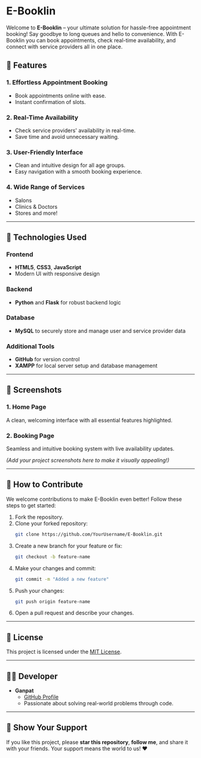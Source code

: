# E-Booklin
Welcome to **E-Booklin** – your ultimate solution for hassle-free appointment booking! Say goodbye to long queues and hello to convenience. With E-Booklin you can book appointments, check real-time availability, and connect with service providers all in one place.

## 🌟 Features

### 1. Effortless Appointment Booking
- Book appointments online with ease.
- Instant confirmation of slots.

### 2. Real-Time Availability
- Check service providers' availability in real-time.
- Save time and avoid unnecessary waiting.

### 3. User-Friendly Interface
- Clean and intuitive design for all age groups.
- Easy navigation with a smooth booking experience.

### 4. Wide Range of Services
- Salons
- Clinics & Doctors
- Stores and more!

---

## 🚀 Technologies Used

### Frontend
- **HTML5**, **CSS3**, **JavaScript**
- Modern UI with responsive design

### Backend
- **Python** and **Flask** for robust backend logic

### Database
- **MySQL** to securely store and manage user and service provider data

### Additional Tools
- **GitHub** for version control
- **XAMPP** for local server setup and database management

---

## 📸 Screenshots

### 1. Home Page
A clean, welcoming interface with all essential features highlighted.

### 2. Booking Page
Seamless and intuitive booking system with live availability updates.

*(Add your project screenshots here to make it visually appealing!)*

---

## 🤝 How to Contribute
We welcome contributions to make E-Booklin even better! Follow these steps to get started:

1. Fork the repository.
2. Clone your forked repository:
   ```bash
   git clone https://github.com/YourUsername/E-Booklin.git
   ```
3. Create a new branch for your feature or fix:
   ```bash
   git checkout -b feature-name
   ```
4. Make your changes and commit:
   ```bash
   git commit -m "Added a new feature"
   ```
5. Push your changes:
   ```bash
   git push origin feature-name
   ```
6. Open a pull request and describe your changes.

---

## 📜 License
This project is licensed under the [MIT License](LICENSE).

---

## 👨‍💻 Developer

- **Ganpat**
  - [GitHub Profile](https://github.com/Ganpat-Mallah)
  - Passionate about solving real-world problems through code.

---

## 🌟 Show Your Support
If you like this project, please **star this repository**, **follow me**, and share it with your friends. Your support means the world to us! ❤️

